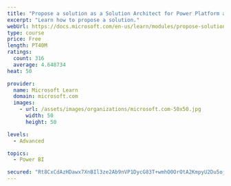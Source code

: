 ```yaml
---
title: "Propose a solution as a Solution Architect for Power Platform and Dynamics 365"
excerpt: "Learn how to propose a solution."
webUrl: https://docs.microsoft.com/en-us/learn/modules/propose-solution/
type: course
price: Free
length: PT40M
ratings:
  count: 316
  average: 4.648734
heat: 50

provider:
  name: Microsoft Learn
  domain: microsoft.com
  images:
    - url: /assets/images/organizations/microsoft.com-50x50.jpg
      width: 50
      height: 50

levels:
  - Advanced

topics:
  - Power BI

secured: "Rt8CxCdAzHDawx7XnBIl3ze2Ab9nVP1DycG83T+wmhO0OrOtA2KmpyU2Du5ojltHSdGKMUg8ffAdTYqzA/bMD7D6FScy6AdM5IJLjNQvTajDv8c1pbZjOMyjlLNdGo3wGHDO+jCH50n/fxUVwCSaYoc7mcAg8OM91MAzRzJegio9WYdZRCbdF4ix7iPzCsMlN2WEDNh08UU+Rea1VIMUw10UzgHSq7x6wOQuTq4/JJLOVfS5GQgOQ2uGiqlyPvgiPxSeODY8/4PZEn6CZ1mPPyRUrxyzeqBjUsmAo1iAKpQAl3cWN5CNAZb6WEqAYg+L4pVIWT4ewsYvd9Oed2H0WP13A0pXlO1oZA+TokIiY3fdH++EtYQRbgWHAyC/5YLB1lczcRNWClj80/EpQMAFWikFJfrTmOuOuZz0awWcC50=;evt5PCcpfvSoPDQ3Hg/rtQ=="
---
```


